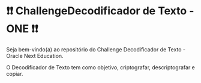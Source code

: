 # ❗❗ ChallengeDecodificador de Texto - ONE ❗❗

Seja bem-vindo(a) ao repositório do Challenge Decodificador de Texto - Oracle Next Education.

O Decodificador de Texto tem como objetivo, criptografar, descriptografar e copiar. 
